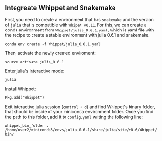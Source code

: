 ## Integreate Whippet and Snakemake ##

First, you need to create a environment that has `snakemake` and the version of `julia` that is compatible with `Whipet v0.11`. For this, we can create a conda environment from `Whippet/julia_0.6.1.yaml`, which is yaml file with the recipe to create a stable environment with julia 0.6.1 and snakemake. 

`conda env create -f Whippet/julia_0.6.1.yaml`

Then, activate the newly created enviroment:

`source activate julia_0.6.1`

Enter julia's interactive mode:

`julia`

Install Whippet:

`Pkg.add("Whippet")`

Exit interactive julia session (`control + d`) and find Whippet's binary folder, that should be inside of your miniconda environment folder. Once you find the path to this folder, add it to `config.yaml` writing the following line:

`whippet_bin_folder : /home/user2/miniconda3/envs/julia_0.6.1/share/julia/site/v0.6/Whippet/bin/`
